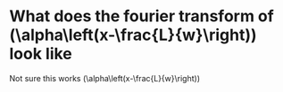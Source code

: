 # What does the fourier transform of \(\alpha\left(x-\frac{L}{w}\right)\) look like


Not sure this works \(\alpha\left(x-\frac{L}{w}\right)\)